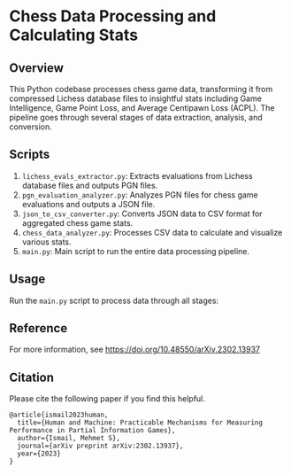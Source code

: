 # Chess Data Processing and Calculating Stats

## Overview
This Python codebase processes chess game data, transforming it from compressed Lichess database files to insightful stats including Game Intelligence, Game Point Loss, and Average Centipawn Loss (ACPL). The pipeline goes through several stages of data extraction, analysis, and conversion.

## Scripts
1. `lichess_evals_extractor.py`: Extracts evaluations from Lichess database files and outputs PGN files.
2. `pgn_evaluation_analyzer.py`: Analyzes PGN files for chess game evaluations and outputs a JSON file.
3. `json_to_csv_converter.py`: Converts JSON data to CSV format for aggregated chess game stats.
4. `chess_data_analyzer.py`: Processes CSV data to calculate and visualize various stats.
5. `main.py`: Main script to run the entire data processing pipeline.

## Usage
Run the `main.py` script to process data through all stages:

## Reference
For more information, see https://doi.org/10.48550/arXiv.2302.13937

## Citation
Please cite the following paper if you find this helpful.
```
@article{ismail2023human,
  title={Human and Machine: Practicable Mechanisms for Measuring Performance in Partial Information Games},
  author={Ismail, Mehmet S},
  journal={arXiv preprint arXiv:2302.13937},
  year={2023}
}
```
